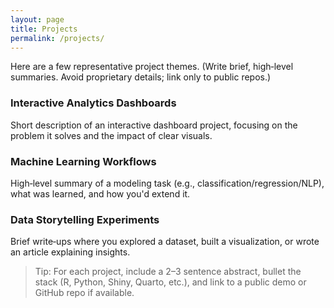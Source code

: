 ```yaml
---
layout: page
title: Projects
permalink: /projects/
---
```



Here are a few representative project themes. (Write brief, high‑level summaries. Avoid proprietary details; link only to public repos.)


### Interactive Analytics Dashboards
Short description of an interactive dashboard project, focusing on the problem it solves and the impact of clear visuals.


### Machine Learning Workflows
High‑level summary of a modeling task (e.g., classification/regression/NLP), what was learned, and how you'd extend it.


### Data Storytelling Experiments
Brief write‑ups where you explored a dataset, built a visualization, or wrote an article explaining insights.


> Tip: For each project, include a 2–3 sentence abstract, bullet the stack (R, Python, Shiny, Quarto, etc.), and link to a public demo or GitHub repo if available.